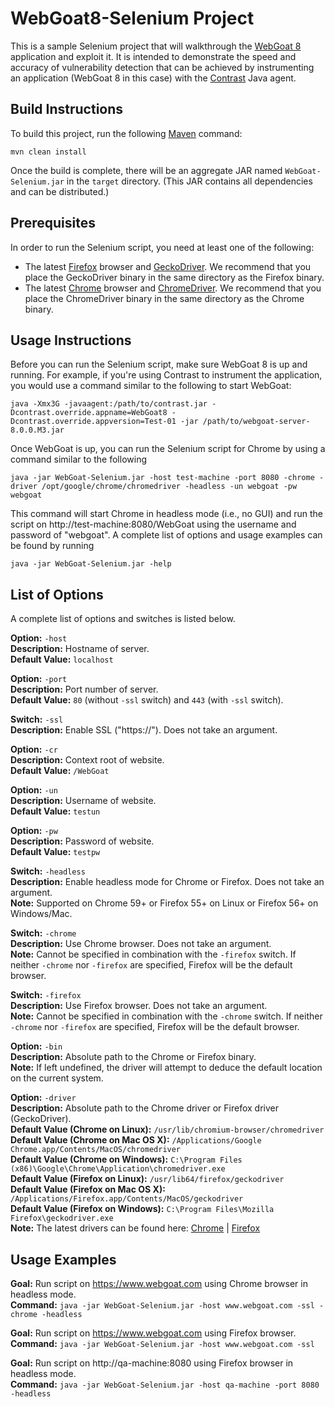 # WebGoat8-Selenium Project
This is a sample Selenium project that will walkthrough the [WebGoat 8](https://github.com/WebGoat/WebGoat) application and exploit it. It is intended to demonstrate the speed and accuracy of vulnerability detection that can be achieved by instrumenting an application (WebGoat 8 in this case) with the [Contrast](https://www.contrastsecurity.com/) Java agent.

## Build Instructions
To build this project, run the following [Maven](https://maven.apache.org/) command:
```
mvn clean install
```
Once the build is complete, there will be an aggregate JAR named `WebGoat-Selenium.jar` in the `target` directory. (This JAR contains all dependencies and can be distributed.)

## Prerequisites

In order to run the Selenium script, you need at least one of the following:

* The latest [Firefox](https://www.mozilla.org/en-US/firefox/new/) browser and [GeckoDriver](https://github.com/mozilla/geckodriver/releases). We recommend that you place the GeckoDriver binary in the same directory as the Firefox binary.
* The latest [Chrome](https://www.google.com/chrome/) browser and [ChromeDriver](https://sites.google.com/a/chromium.org/chromedriver/). We recommend that you place the ChromeDriver binary in the same directory as the Chrome binary.

## Usage Instructions
Before you can run the Selenium script, make sure WebGoat 8 is up and running. For example, if you're using Contrast to instrument the application, you would use a command similar to the following to start WebGoat:
```
java -Xmx3G -javaagent:/path/to/contrast.jar -Dcontrast.override.appname=WebGoat8 -Dcontrast.override.appversion=Test-01 -jar /path/to/webgoat-server-8.0.0.M3.jar
```
Once WebGoat is up, you can run the Selenium script for Chrome by using a command similar to the following
```
java -jar WebGoat-Selenium.jar -host test-machine -port 8080 -chrome -driver /opt/google/chrome/chromedriver -headless -un webgoat -pw webgoat
```
This command will start Chrome in headless mode (i.e., no GUI) and run the script on http://test-machine:8080/WebGoat using the username and password of "webgoat". A complete list of options and usage examples can be found by running
 ```
 java -jar WebGoat-Selenium.jar -help
 ```

## List of Options

A complete list of options and switches is listed below.

**Option:** `-host`  
**Description:** Hostname of server.  
**Default Value:** `localhost`

**Option:** `-port`  
**Description:** Port number of server.  
**Default Value:** `80` (without `-ssl` switch) and `443` (with `-ssl` switch).

**Switch:** `-ssl`  
**Description:** Enable SSL ("https://"). Does not take an argument.

**Option:** `-cr`  
**Description:** Context root of website.  
**Default Value:** `/WebGoat`

**Option:** `-un`  
**Description:** Username of website.  
**Default Value:** `testun`

**Option:** `-pw`  
**Description:** Password of website.  
**Default Value:** `testpw`

**Switch:** `-headless`  
**Description:** Enable headless mode for Chrome or Firefox. Does not take an argument.  
**Note:** Supported on Chrome 59+ or Firefox 55+ on Linux or Firefox 56+ on Windows/Mac.

**Switch:** `-chrome`  
**Description:** Use Chrome browser. Does not take an argument.  
**Note:** Cannot be specified in combination with the `-firefox` switch. If neither `-chrome` nor `-firefox` are specified, Firefox will be the default browser.

**Switch:** `-firefox`  
**Description:** Use Firefox browser. Does not take an argument.  
**Note:** Cannot be specified in combination with the `-chrome` switch. If neither `-chrome` nor `-firefox` are specified, Firefox will be the default browser.

**Option:** `-bin`  
**Description:** Absolute path to the Chrome or Firefox binary.  
**Note:** If left undefined, the driver will attempt to deduce the default location on the current system.

**Option:** `-driver`  
**Description:** Absolute path to the Chrome driver or Firefox driver (GeckoDriver).  
**Default Value (Chrome on Linux):** `/usr/lib/chromium-browser/chromedriver`  
**Default Value (Chrome on Mac OS X):** `/Applications/Google Chrome.app/Contents/MacOS/chromedriver`  
**Default Value (Chrome on Windows):** `C:\Program Files (x86)\Google\Chrome\Application\chromedriver.exe`  
**Default Value (Firefox on Linux):** `/usr/lib64/firefox/geckodriver`  
**Default Value (Firefox on Mac OS X):** `/Applications/Firefox.app/Contents/MacOS/geckodriver`  
**Default Value (Firefox on Windows):** `C:\Program Files\Mozilla Firefox\geckodriver.exe`  
**Note:** The latest drivers can be found here:
[Chrome](https://sites.google.com/a/chromium.org/chromedriver/downloads) | [Firefox](https://github.com/mozilla/geckodriver/releases)


## Usage Examples

**Goal:** Run script on https://www.webgoat.com using Chrome browser in headless mode.  
**Command:** `java -jar WebGoat-Selenium.jar -host www.webgoat.com -ssl -chrome -headless`

**Goal:** Run script on https://www.webgoat.com using Firefox browser.  
**Command:** ``java -jar WebGoat-Selenium.jar -host www.webgoat.com -ssl``

**Goal:** Run script on http://qa-machine:8080 using Firefox browser in headless mode.  
**Command:** ``java -jar WebGoat-Selenium.jar -host qa-machine -port 8080 -headless``
